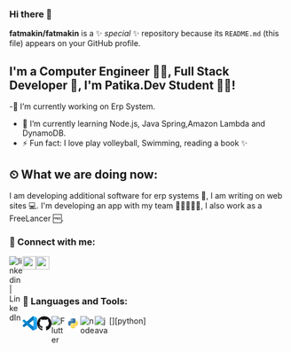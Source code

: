 ### Hi there 👋


**fatmakin/fatmakin** is a ✨ _special_ ✨ repository because its `README.md` (this file) appears on your GitHub profile.

## I'm a Computer Engineer 👨‍🎓, Full Stack Developer 🚀, I'm Patika.Dev Student  👨‍🎓!

 -🔭 I’m currently working on Erp System.
- 🌱 I’m currently learning Node.js, Java Spring,Amazon Lambda and DynamoDB.
- ⚡ Fun fact: I love play volleyball, Swimming, reading a book ✨

## ⏲ What we are doing now:
I am developing additional software for erp systems 🚀, I am writing on web sites 💻.
I'm developing an app with my team 👨🏼‍🤝‍👨🏻, 
I also work as a FreeLancer 🆓.
### 📩 Connect with me:

[<img align="left" alt="linkedin | LinkedIn" width="24px" src="https://raw.githubusercontent.com/peterthehan/peterthehan/master/assets/linkedin.svg" />][linkedin]
[<img align="left" height="24" width="24" src="https://cdn.jsdelivr.net/npm/simple-icons@v4/icons/instagram.svg" />][instagram]
[<img align="left" height="24" width="24" src="https://cdn.jsdelivr.net/npm/simple-icons@v4/icons/gmail.svg" />][gmail]


<br />


[instagram]: https://www.instagram.com/fatmatekme
[linkedin]: https://www.linkedin.com/fatmakin
[gmail]: mailto:fatmatekme.ft@gmail.com
<br />

### 🔧 Languages and Tools:

[<img align="left" alt="Visual Studio Code" width="26px" src="https://raw.githubusercontent.com/github/explore/80688e429a7d4ef2fca1e82350fe8e3517d3494d/topics/visual-studio-code/visual-studio-code.png" />][vsCode]
[<img align="left" alt="GitHub" width="26px" src="https://raw.githubusercontent.com/github/explore/78df643247d429f6cc873026c0622819ad797942/topics/github/github.png" />][github]
[<img align="left" alt="Flutter" width="26px" src="https://upload.wikimedia.org/wikipedia/commons/5/59/Visual_Studio_Icon_2019.svg" />][vs]
[<img align="left" alt="Python" width="26px" src="https://raw.githubusercontent.com/github/explore/cebd63002168a05a6a642f309227eefeccd92950/topics/python/python.png" />][python]
[<img align="left" alt="node" width="26px" src="https://images.app.goo.gl/YYbJVyYbv71W584G6" />][node]
[<img align="left" alt="java" width="26px" src="https://tr.wikipedia.org/wiki/Java_(programlama_dili)#/media/Dosya:Java_Logo.svg" />][java]

<br />

[vsCode]: https://code.visualstudio.com/
[github]: https://github.com/fatmakin
[vs]:https://visualstudio.microsoft.com/
[node]:https://nodejs.org/en/
[java]:https://www.java.com/

<br />
<br />
